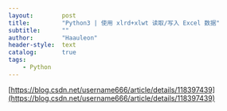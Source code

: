```yaml
---
layout:        post
title:         "Python3 | 使用 xlrd+xlwt 读取/写入 Excel 数据"
subtitle:      ""
author:        "Haauleon"
header-style:  text
catalog:       true
tags:
    - Python
---
```


[https://blog.csdn.net/username666/article/details/118397439](https://blog.csdn.net/username666/article/details/118397439)